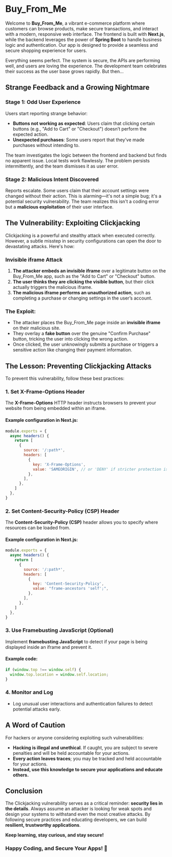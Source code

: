 # Buy_From_Me

Welcome to **Buy_From_Me**, a vibrant e-commerce platform where customers can browse products, make secure transactions, and interact with a modern, responsive web interface. The frontend is built with **Next.js**, while the backend leverages the power of **Spring Boot** to handle business logic and authentication. Our app is designed to provide a seamless and secure shopping experience for users.

Everything seems perfect. The system is secure, the APIs are performing well, and users are loving the experience. The development team celebrates their success as the user base grows rapidly. But then...

## Strange Feedback and a Growing Nightmare

### Stage 1: Odd User Experience
Users start reporting strange behavior:

- **Buttons not working as expected**: Users claim that clicking certain buttons (e.g., "Add to Cart" or "Checkout") doesn’t perform the expected action.
- **Unexpected purchases**: Some users report that they’ve made purchases without intending to.

The team investigates the logic between the frontend and backend but finds no apparent issue. Local tests work flawlessly. The problem persists intermittently, and the team dismisses it as user error.

### Stage 2: Malicious Intent Discovered
Reports escalate. Some users claim that their account settings were changed without their action. This is alarming—it's not a simple bug; it's a potential security vulnerability. The team realizes this isn't a coding error but a **malicious exploitation** of their user interface.

## The Vulnerability: Exploiting Clickjacking

Clickjacking is a powerful and stealthy attack when executed correctly. However, a subtle misstep in security configurations can open the door to devastating attacks. Here's how:

### Invisible iframe Attack

1. **The attacker embeds an invisible iframe** over a legitimate button on the Buy_From_Me app, such as the "Add to Cart" or "Checkout" button.
2. **The user thinks they are clicking the visible button**, but their click actually triggers the malicious iframe.
3. **The malicious iframe performs an unauthorized action**, such as completing a purchase or changing settings in the user’s account.

### The Exploit:

- The attacker places the Buy_From_Me page inside an **invisible iframe** on their malicious site.
- They overlay a **fake button** over the genuine "Confirm Purchase" button, tricking the user into clicking the wrong action.
- Once clicked, the user unknowingly submits a purchase or triggers a sensitive action like changing their payment information.

## The Lesson: Preventing Clickjacking Attacks

To prevent this vulnerability, follow these best practices:

### 1. Set X-Frame-Options Header

The **X-Frame-Options** HTTP header instructs browsers to prevent your website from being embedded within an iframe.

#### Example configuration in Next.js:

```javascript
module.exports = {
  async headers() {
    return [
      {
        source: '/:path*',
        headers: [
          {
            key: 'X-Frame-Options',
            value: 'SAMEORIGIN', // or 'DENY' if stricter protection is needed
          },
        ],
      },
    ]
  },
}
```

### 2. Set Content-Security-Policy (CSP) Header

The **Content-Security-Policy (CSP)** header allows you to specify where resources can be loaded from.

#### Example configuration in Next.js:

```javascript
module.exports = {
  async headers() {
    return [
      {
        source: '/:path*',
        headers: [
          {
            key: 'Content-Security-Policy',
            value: "frame-ancestors 'self';",
          },
        ],
      },
    ]
  },
}
```

### 3. Use Framebusting JavaScript (Optional)

Implement **framebusting JavaScript** to detect if your page is being displayed inside an iframe and prevent it.

#### Example code:

```javascript
if (window.top !== window.self) {
  window.top.location = window.self.location;
}
```

### 4. Monitor and Log

- Log unusual user interactions and authentication failures to detect potential attacks early.

## A Word of Caution

For hackers or anyone considering exploiting such vulnerabilities:

- **Hacking is illegal and unethical**. If caught, you are subject to severe penalties and will be held accountable for your actions.
- **Every action leaves traces**; you may be tracked and held accountable for your actions.
- **Instead, use this knowledge to secure your applications and educate others.**

## Conclusion

The Clickjacking vulnerability serves as a critical reminder: **security lies in the details**. Always assume an attacker is looking for weak spots and design your systems to withstand even the most creative attacks. By following secure practices and educating developers, we can build **resilient, trustworthy applications**.

**Keep learning, stay curious, and stay secure!**

### Happy Coding, and Secure Your Apps! 🚀

